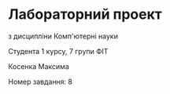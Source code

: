 # Лабораторний проект

з дисципліни Комп'ютерні науки

Студента 1 курсу, 7 групи ФІТ

Косенка Максима

Номер завдання: 8
